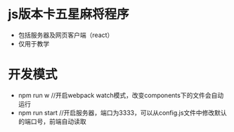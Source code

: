 # js版本卡五星麻将程序
- 包括服务器及网页客户端（react）
- 仅用于教学

# 开发模式
- npm run w //开启webpack watch模式，改变components下的文件会自动运行
- npm run start //开启服务器，端口为3333，可以从config.js文件中修改默认的端口号，前端自动读取